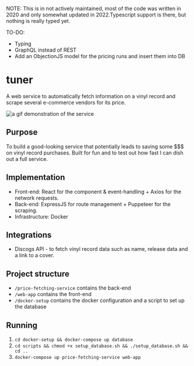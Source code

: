 NOTE: This is in not actively maintained, most of the code was written in 2020 and only somewhat updated in 2022.Typescript support is there, but nothing is really typed yet.

TO-DO:

- Typing
- GraphQL instead of REST
- Add an ObjectionJS model for the pricing runs and insert them into DB

# tuner

A web service to automatically fetch information on a vinyl record and scrape several e-commerce vendors for its price.

![a gif demonstration of the service](service_demo_video.gif)

## Purpose

To build a good-looking service that potentially leads to saving some \$\$\$ on vinyl record purchases. Built for fun and to test out how fast I can dish out a full service.

## Implementation

- Front-end: React for the component & event-handling + Axios for the network requests.
- Back-end: ExpressJS for route management + Puppeteer for the scraping.
- Infrastructure: Docker

## Integrations

- Discogs API - to fetch vinyl record data such as name, release data and a link to a cover.

## Project structure

- `/price-fetching-service` contains the back-end
- `/web-app` contains the front-end
- `/docker-setup` contains the docker configuration and a script to set up the database

## Running

1. `cd docker-setup && docker-compose up database`
2. `cd scripts && chmod +x setup_database.sh && ./setup_database.sh && cd ..`
3. `docker-compose up price-fetching-service web-app`
